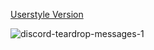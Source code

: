 [Userstyle Version](https://codeberg.org/Freeplay/UserStyles/raw/branch/main/discord_teardrop-messages.user.css)

![discord-teardrop-messages-1](https://user-images.githubusercontent.com/40742947/114284793-558f0780-9a20-11eb-8909-9100f1fc4aff.png)
